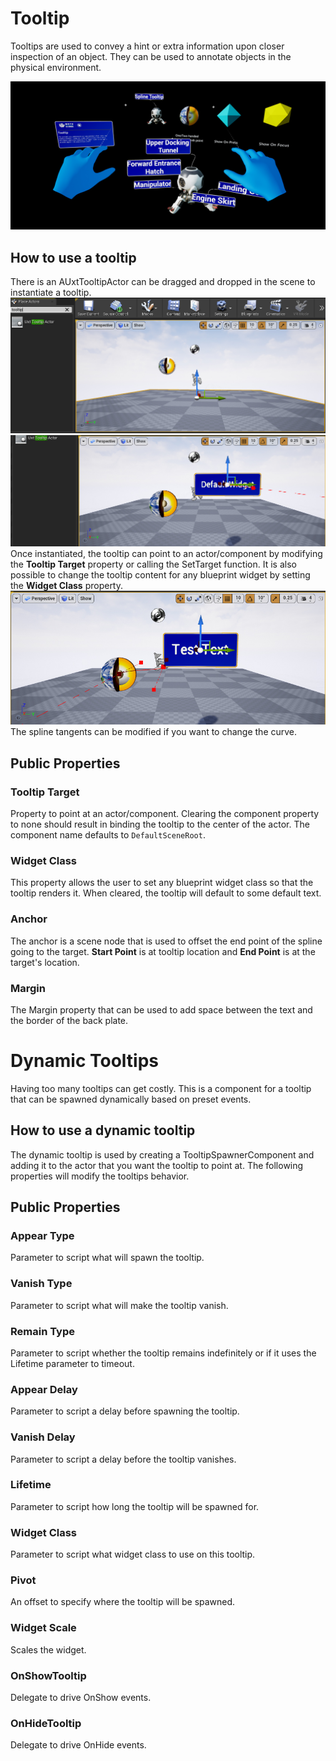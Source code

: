 # Tooltip

Tooltips are used to convey a hint or extra information upon closer inspection of an object. They can be used to annotate objects in the physical environment.

![tooltip](Images/Tooltips/TooltipExample.jpg)

## How to use a tooltip
There is an AUxtTooltipActor can be dragged and dropped in the scene to instantiate a tooltip. 
![tooltip](Images/Tooltips/TooltipStep1.jpg)
![tooltip](Images/Tooltips/TooltipStep2.jpg)
Once instantiated, the tooltip can point to an actor/component by modifying the **Tooltip Target** property or calling the SetTarget function. It is also possible to change the tooltip content for any blueprint widget by setting the **Widget Class** property.
![tooltip](Images/Tooltips/TooltipStep3.jpg)
The spline tangents can be modified if you want to change the curve.

## Public Properties

### Tooltip Target
Property to point at an actor/component. Clearing the component property to none should result in binding the tooltip to the center of the actor. The component name defaults to `DefaultSceneRoot`.

### Widget Class
This property allows the user to set any blueprint widget class so that the tooltip renders it. When cleared, the tooltip will default to some default text.

### Anchor
The anchor is a scene node that is used to offset the end point of the spline going to the target. **Start Point** is at tooltip location and **End Point** is at the target's location.

### Margin
The Margin property that can be used to add space between the text and the border of the back plate.


# Dynamic Tooltips

Having too many tooltips can get costly. This is a component for a tooltip that can be spawned dynamically based on preset events.

## How to use a dynamic tooltip
The dynamic tooltip is used by creating a TooltipSpawnerComponent and adding it to the actor that you want the tooltip to point at. The following properties will modify the tooltips behavior.

## Public Properties

### Appear Type
Parameter to script what will spawn the tooltip. 

### Vanish Type
Parameter to script what will make the tooltip vanish.

### Remain Type
Parameter to script whether the tooltip remains indefinitely or if it uses the Lifetime parameter to timeout.

### Appear Delay
Parameter to script a delay before spawning the tooltip.

### Vanish Delay
Parameter to script a delay before the tooltip vanishes.

### Lifetime
Parameter to script how long the tooltip will be spawned for.

### Widget Class
Parameter to script what widget class to use on this tooltip.

### Pivot
An offset to specify where the tooltip will be spawned.

### Widget Scale	
Scales the widget.

### OnShowTooltip
Delegate to drive OnShow events. 

### OnHideTooltip
Delegate to drive OnHide events.

